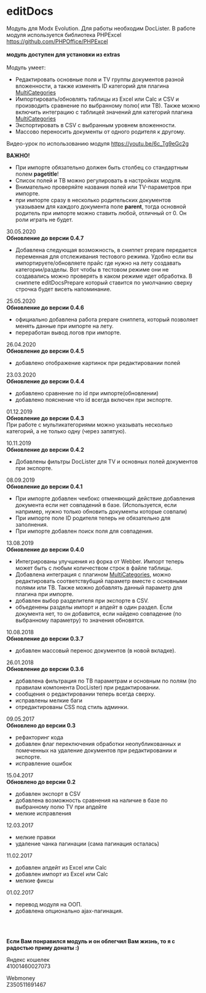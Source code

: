 # editDocs 
Модуль для Modx Evolution. Для работы необходим DocLister. В работе модуля используется библиотека PHPExcel https://github.com/PHPOffice/PHPExcel
<br/><br/>
<b>модуль доступен для установки из extras</b> <br/><br/>
Модуль умеет:<br/>

- Редактировать основные поля и TV группы документов разной вложенности, а также изменять ID категорий для плагина <a href="https://github.com/Pathologic/MultiCategories">MultiCategories</a><br/>
- Импортировать/обновлять таблицы из Excel или Calc и CSV и производить сравнение по выбранному полю( или ТВ). Также можно включить интеграцию с таблицей значений для категорий плагина <a href="https://github.com/Pathologic/MultiCategories">MultiCategories</a><br/>
- Экспортировать в CSV с выбранным уровнем вложенности.<br/>
- Массово переносить документы от одного родителя к другому.

Видео-урок по использованию модуля
https://youtu.be/6c_Tg9eGc2g

<b>ВАЖНО!</b>
- При импорте обязательно должен быть столбец со стандартным полем <b>pagetitle</b>!
- Список полей и ТВ можно регулировать в настройках модуля.
- Внимательно проверяйте названия полей или TV-параметров при импорте.
- при импорте сразу в несколько родительских документов указываем для каждого документа поле <b>parent</b>, тогда основной родитель при импорте можно ставить любой, отличный от 0. Он роли играть не будет.

30.05.2020<br/>
<b>Обновление до версии 0.4.7</b><br/>
- Добавлена следующая возможность, в сниппет prepare передается переменная для отслеживания тестового режима. Удобно если вы импортируете/обновляете прайс где нужно на лету создавать категории/разделы. Вот чтобы в тестовом режиме они не создавались можно проверять в каком режиме идет обработка.
В сниппете editDocsPrepare который ставится по умолчанию сверху строчка будет висеть напоминание.

25.05.2020<br/>
<b>Обновление до версии 0.4.6</b><br/>
- официально добавлена работа prepare сниппета, который позволяет менять данные при импорте на лету.
- переработан вывод логов при импорте.

26.04.2020<br/>
<b>Обновление до версии 0.4.5</b><br/>
- добавлено отображение картинок при редактировании полей

23.03.2020<br/>
<b>Обновление до версии 0.4.4</b><br/>
- добавлено сравнение по id при импорте(обновлении)
- добавлено пояснение что id всегда включен при экспорте.

01.12.2019<br/>
<b>Обновление до версии 0.4.3</b><br/>
При работе с мультикатегориями можно указывать несколько категорий, а не только одну (через запятую).

10.11.2019<br/>
<b>Обновление до версии 0.4.2</b>
- Добавлены фильтры DocLister для TV и основных полей документов при экспорте.

08.09.2019<br/>
<b>Обновление до версии 0.4.1</b>
- При импорте добавлен чекбокс отменяющий действие добавления документа если нет совпадений в базе. (Используется, если например, нужно только обновить документы которые совпали)
- При импорте поле ID родителя теперь не обязательно для заполнения.
- При импорте добавлен поиск поля для совпадения.

13.08.2019<br/>
<b>Обновление до версии 0.4.0</b>
- Интегрированы улучшения из форка от Webber. Импорт теперь может быть с любым количеством строк в файле таблицы. 
- Добавлена интеграция с плагином  <a href="https://github.com/Pathologic/MultiCategories">MultiCategories</a>, можно редактировать соответствубщий параметр вместе с основными полями или ТВ. Также можно добавлять данный параметр для плагина при импорте.
- добавлен выбор разделителя при экспорте в CSV.
- объеденены разделы импорт и апдейт в один раздел. Если документа нет, то он добавится, если найдено совпадение (по выбранному параметру) то значения обновятся.

10.08.2018<br/>
<b>Обновление до версии 0.3.7</b>
- добавлен массовый перенос документов (в новой вкладке).

26.01.2018<br/>
<b>Обновление до версии 0.3.6</b>
- добавлена фильтрация по ТВ параметрам и основным по полям (по правилам компонента DocLister) при редактировании.
- сообщения о редактировании теперь всегда сверху.
- исправлены мелкие баги
- отредактированы CSS под стиль админки.


09.05.2017<br/>
<b>Обновлено до версии 0.3</b>
- рефакторинг кода
- добавлен флаг переключения обработки неопубликованных и помеченных на удаление документов при редактировании и экспорте.
- исправление ошибок

15.04.2017<br/>
<b>Обновлено до версии 0.2</b>
- добавлен экспорт в CSV
- добавлена возможность сравнения на наличие в базе по выбранному полю TV при апдейте
- мелкие исправления

12.03.2017
- мелкие правки
- удаление чанка пагинации (сама пагинация осталась)

11.02.2017
- добавлен апдейт из Excel или Calc
- добавлен импорт из Excel или Calc
- мелкие фиксы

01.02.2017 
 - перевод модуля на ООП.
 - добавлена опционально ajax-пагинация.

<br/><br/>



<b>Если Вам понравился модуль и он облегчил Вам жизнь, то я с радостью приму донаты :)</b>

Яндекс кошелек<br/>
41001460027073<br/>

Webmoney<br/>
Z350511691467

